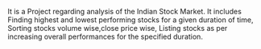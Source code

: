 It is a Project regarding analysis of the Indian Stock Market. 
It includes Finding highest and lowest performing stocks for a given duration of time,  Sorting stocks volume wise,close price wise, Listing stocks as per increasing overall performances for the specified duration.
